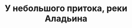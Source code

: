 ---
title: У небольшого притока, реки Аладьина
location: Река Ангара. Мотыгинский район, Красноярский край, Россия
thumb_width: 301
taxonomy:
    tag:
        - main_gallery
---